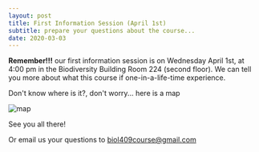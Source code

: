 ```yaml
---
layout: post
title: First Information Session (April 1st)
subtitle: prepare your questions about the course...
date: 2020-03-03
---
```


**Remember!!!** 
our first information session is on Wednesday April 1st, at 4:00 pm in the Biodiversity Building Room 224 (second floor).
We can tell you more about what this course if one-in-a-life-time experience. 

Don't know where is it?, don't worry... here is a map 

![map](http://www.biodiversity.ubc.ca/museum/images/contactmap.jpg)


See you all there!

Or email us your questions to biol409course@gmail.com
